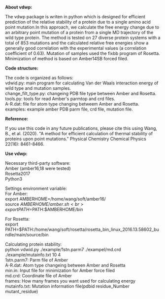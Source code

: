 **About vdwp:**

The vdwp package is writen in python which is designed for efficient prediction of the relative stability of a protein due to a single amino acid point mutation.In this approach, we calculate the free energy change due to an arbitrary point mutation of a protein from a single MD trajectory of the wild type protein. The method is tested on 27 diverse protein systems with a total of 853 mutations and the calculated relative free energies show a generally good correlation with the experimental values (a correlation coefficient of 0.63).
Mutation of samples used the fixbb program of Rosetta. Minimization of method is based on Amber14SB forced filed.

**Code structure:**

The code is organized as follows:<br>
vdwid.py: main program for calculating Van der Waals interaction energy of wild type and mutation samples.<br>
change_filt_type.py: changeing PDB file type between Amber and Rosetta.<br>
tools.py: tools for read Amber's parmtop and crd files.<br>
A-R.dat: file for atom type changing betweem Amber and Rosetta.<br>
examples: example amber PDB parm file, crd file, mutation file.<br>

**Reference:**

If you use this code in any future publications, please cite this using Wang, B., et al. (2020). "A method for efficient calculation of thermal stability of proteins upon point mutations." Physical Chemistry Chemical Physics 22(16): 8461-8466.

**Use vdwp:**

Necessary third-party software:<br>
Amber (amber16,18 were tested)<br>
Rosetta2017<br>
Python3<br>

Settings environment variable:<br>
For Amber:<br>
export AMBERHOME=/home/wang/soft/amber16/<br>
source $AMBERHOME/amber.sh<br>
export PATH=$PATH:$AMBERHOME/bin<br>

For Rosetta:<br>
export PATH=$PATH:/home/wang/soft/rosetta/rosetta_bin_linux_2016.13.58602_bundle/main/source/bin<br>

Calculating protein stability:<br>
python vdwid.py ./example/1stn.parm7 ./exampel/md.crd ./example/mutainfo.txt 10 4<br>
1stn.parm7: Parm file of Amber<br>
A-R.dat: Atom type changeing between Amber and Rosetta<br>
min.in: Input file for minimization for Amber force filed<br>
md.crd: Coordinate file of Amber<br>
frames: How many frames you want used for calculating energy<br>
mutainfo.txt: Mutation information file(pdbid residue_Number mutant_residue)<br>
